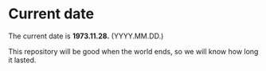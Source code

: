# Current date

The current date is **1973.11.28.** (YYYY.MM.DD.)

This repository will be good when the world ends, so we will know how long it lasted.